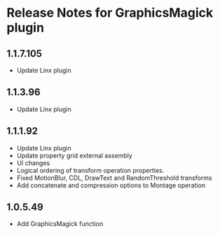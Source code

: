 # Release Notes for GraphicsMagick plugin

<a id="1_1_7_105"></a>
## 1.1.7.105
- Update Linx plugin

<a id="1_1_3_96"></a>
## 1.1.3.96
- Update Linx plugin

<a id="1_1_1_92"></a>
## 1.1.1.92
- Update Linx plugin
- Update property grid external assembly
- UI changes
- Logical ordering of transform operation properties.
- Fixed MotionBlur, CDL, DrawText and RandomThreshold transforms
- Add concatenate and compression options to Montage operation

<a id="1_0_5_49"></a>
## 1.0.5.49
- Add GraphicsMagick function
